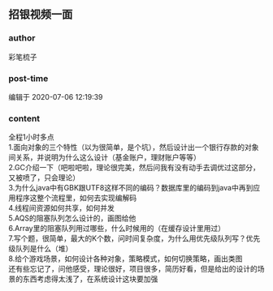 ## 招银视频一面
### author 
彩笔梳子
### post-time 

编辑于  2020-07-06 12:19:39
### content 
<div class="post-topic-des nc-post-content">
 <div>
  全程1小时多点
 </div>
 <div>
  1.面向对象的三个特性（以为很简单，是个坑），然后设计出一个银行存款的对象间关系，并说明为什么这么设计（基金账户，理财账户等等）
 </div>
 <div>
  2.GC介绍一下（吧啦吧啦，理论很完美，然后问我有没有动手去调优过这部分，又被喷了，只会理论）
 </div>
 <div>
  3.为什么java中有GBK跟UTF8这样不同的编码？数据库里的编码到java中再到应用程序这整个流程里，如何去实现编解码
 </div>
 <div>
  4.线程间资源如何共享，如何并发
 </div>
 <div>
  5.AQS的阻塞队列怎么设计的，画图给他
 </div>
 <div>
  6.Array里的阻塞队列用过哪些，什么时候用的（在缓存设计里用过）
 </div>
 <div>
  7.写个题，很简单，最大的K个数，问时间复杂度，为什么用优先级队列写？优先级队列是什么（堆）
 </div>
 <div>
  8.给个游戏场景，如何设计各种对象，策略模式，如何切换策略，画出类图
 </div>
 <div>
  还有些忘记了，问他感受，理论很好，项目很多，简历好看，但是给出的设计的场景的东西考虑得太浅了，在系统设计这块要加强
 </div>
 <div>
  <br/>
 </div>
</div>
